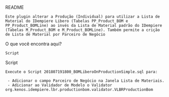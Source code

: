 README

	Este plugin alterar a Produção (Individual) para utilizar a Lista de Material do IDempiere Libero (Tabelas PP_Product_BOM e PP_Product_BOMLine) ao invés da Lista de Material padrão do IDempiere (Tabelas M_Product_BOM e M_Product_BOMLine). Também permite a crição de Lista de Material por Parceiro de Negócio

O que você encontra aqui?
	
	Script

Script

	Execute o Script 201807191800_BOMLiberoOnProductionSimple.sql para:
	
	 - Adicionar o campo Parceiro de Negócio na Janela Lista de Materiais.
	 - Adicionar ao Validador de Modelo o Validator org.kenos.idempiere.lbr.productionbom.validator.VLBRProductionBom
